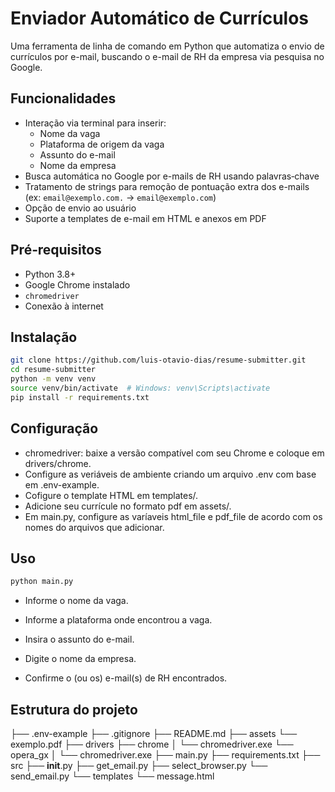 # Enviador Automático de Currículos

Uma ferramenta de linha de comando em Python que automatiza o envio de currículos por e-mail, buscando o e-mail de RH da empresa via pesquisa no Google.

## Funcionalidades  
- Interação via terminal para inserir:
  - Nome da vaga  
  - Plataforma de origem da vaga  
  - Assunto do e-mail  
  - Nome da empresa  
- Busca automática no Google por e-mails de RH usando palavras‑chave 
- Tratamento de strings para remoção de pontuação extra dos e-mails (ex: `email@exemplo.com.` → `email@exemplo.com`)
- Opção de envio ao usuário  
- Suporte a templates de e-mail em HTML e anexos em PDF  

## Pré‑requisitos  
- Python 3.8+  
- Google Chrome instalado  
- `chromedriver` 
- Conexão à internet  

## Instalação  
```bash
git clone https://github.com/luis-otavio-dias/resume-submitter.git
cd resume-submitter
python -m venv venv
source venv/bin/activate  # Windows: venv\Scripts\activate
pip install -r requirements.txt
```

## Configuração

- chromedriver: baixe a versão compatível com seu Chrome e coloque em drivers/chrome.
- Configure as veriáveis de ambiente criando um arquivo .env com base em .env-example.
- Cofigure o template HTML em templates/.
- Adicione seu currícule no formato pdf em assets/.
- Em main.py, configure as varíaveis html_file e pdf_file de acordo com os nomes do arquivos que adicionar.

##  Uso

```bash
python main.py
```

 - Informe o nome da vaga.

 - Informe a plataforma onde encontrou a vaga.

 - Insira o assunto do e-mail.

 - Digite o nome da empresa.

 - Confirme o (ou os) e-mail(s) de RH encontrados.

## Estrutura do projeto

├── .env-example
├── .gitignore
├── README.md
├── assets
    └── exemplo.pdf
├── drivers
    ├── chrome
    │   └── chromedriver.exe
    └── opera_gx
    │   └── chromedriver.exe
├── main.py
├── requirements.txt
├── src
    ├── __init__.py
    ├── get_email.py
    ├── select_browser.py
    └── send_email.py
└── templates
    └── message.html
